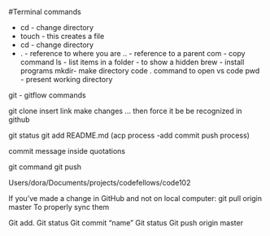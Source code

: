 #Terminal commands 

- cd - change directory
- touch - this creates a file
- cd - change directory
- . - reference to where you are
.. - reference to a parent
com - copy command
ls - list items in a folder - to show a hidden
brew - install programs
mkdir- make directory
code . command to open vs code
pwd - present working directory

git - gitflow commands

git clone insert link
make changes ... then force it be be recognized in github

git status
git add README.md (acp process -add commit push process)

commit message inside quotations

git command
git push

Users/dora/Documents/projects/codefellows/code102

If you’ve made a change in GitHub and not on local computer:
git pull origin master
To properly sync them

Git add.
Git status
Git commit “name”
Git status
Git push origin master
